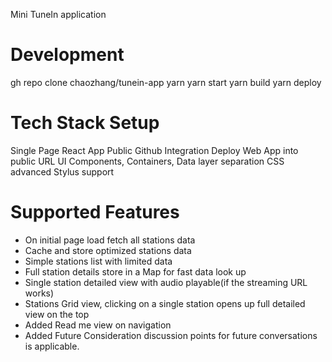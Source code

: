 Mini TuneIn application


# Development
gh repo clone chaozhang/tunein-app
yarn
yarn start
yarn build
yarn deploy

# Tech Stack Setup

Single Page React App
Public Github Integration
Deploy Web App into public URL
UI Components, Containers, Data layer separation
CSS advanced Stylus support

# Supported Features

 - On initial page load fetch all stations data
 - Cache and store optimized stations data
 - Simple stations list with limited data
 - Full station details store in a Map for fast data look up
 - Single station detailed view with audio playable(if the streaming URL works)
 - Stations Grid view, clicking on a single station opens up full detailed view on the top
 - Added Read me view on navigation
 - Added Future Consideration discussion points for future conversations is applicable. 

